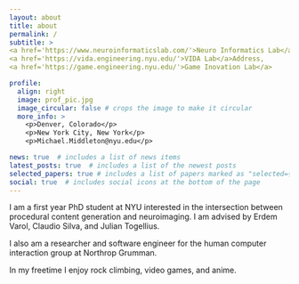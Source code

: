```yaml
---
layout: about
title: about
permalink: /
subtitle: >
<a href='https://www.neuroinformaticslab.com/'>Neuro Informatics Lab</a>,  
<a href='https://vida.engineering.nyu.edu/'>VIDA Lab</a>Address,
<a href='https://game.engineering.nyu.edu/'>Game Inovation Lab</a>

profile:
  align: right
  image: prof_pic.jpg
  image_circular: false # crops the image to make it circular
  more_info: >
    <p>Denver, Colorado</p>
    <p>New York City, New York</p>
    <p>Michael.Middleton@nyu.edu</p>

news: true  # includes a list of news items
latest_posts: true  # includes a list of the newest posts
selected_papers: true # includes a list of papers marked as "selected={true}"
social: true  # includes social icons at the bottom of the page
---
```


I am a first year PhD student at NYU interested in the intersection between procedural content generation and neuroimaging. I am advised by Erdem Varol, Claudio Silva, and Julian Togellius.

I also am a researcher and software engineer for the human computer interaction group at Northrop Grumman.

In my freetime I enjoy rock climbing, video games, and anime.
